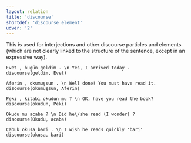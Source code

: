 ```yaml
---
layout: relation
title: 'discourse'
shortdef: 'discourse element'
udver: '2'
---
```


This is used for interjections and other discourse particles and elements
(which are not clearly linked to the structure of the sentence, except in an expressive way).

~~~ sdparse
Evet , bugün geldim . \n Yes, I arrived today .
discourse(geldim, Evet)
~~~

~~~ sdparse
Aferin , okumuşsun . \n Well done! You must have read it.
discourse(okumuşsun, Aferin)
~~~

~~~ sdparse
Peki , kitabı okudun mu ? \n OK, have you read the book?
discourse(okudun, Peki)
~~~

~~~ sdparse
Okudu mu acaba ? \n Did he\/she read (I wonder) ?
discourse(Okudu, acaba)
~~~

~~~ sdparse
Çabuk okusa bari . \n I wish he reads quickly 'bari'
discourse(okusa, bari)
~~~

<!-- Interlanguage links updated Út zář 29 20:31:51 CEST 2020 -->
